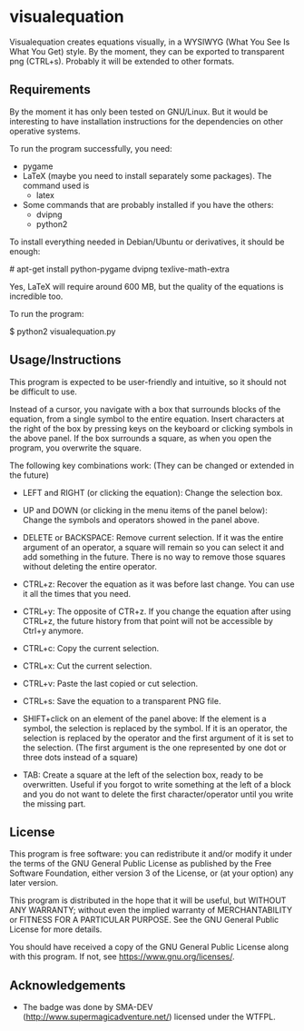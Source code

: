 # visualequation

Visualequation creates equations visually, in a WYSIWYG (What You See Is What You Get) style. By the moment, they can be exported to transparent png (CTRL+s). Probably it will be extended to other formats.

## Requirements
By the moment it has only been tested on GNU/Linux. But it would be interesting to have installation instructions for the dependencies on other operative systems.

To run the program successfully, you need:

* pygame
* LaTeX (maybe you need to install separately some packages). The command used is
  * latex
* Some commands that are probably installed if you have the others:
  * dvipng
  * python2
  
To install everything needed in Debian/Ubuntu or derivatives, it should be enough:

\# apt-get install python-pygame dvipng texlive-math-extra

Yes, LaTeX will require around 600 MB, but the quality of the equations is incredible too.

To run the program:

$ python2 visualequation.py

## Usage/Instructions

This program is expected to be user-friendly and intuitive, so it should not be difficult to use.

Instead of a cursor, you navigate with a box that surrounds blocks of the equation, from a single symbol to the entire equation. Insert characters at the right of the box by pressing keys on the keyboard or clicking symbols in the above panel. If the box surrounds a square, as when you open the program, you overwrite the square.

The following key combinations work: (They can be changed or extended in the future)

* LEFT and RIGHT (or clicking the equation):
Change the selection box.

* UP and DOWN (or clicking in the menu items of the panel below):
Change the symbols and operators showed in the panel above.

* DELETE or BACKSPACE:
Remove current selection. If it was the entire argument of an operator, a square will remain so you can select it and add something in the future. There is no way to remove those squares without deleting the entire operator.

* CTRL+z:
Recover the equation as it was before last change. You can use it all the times that you need.

* CTRL+y:
The opposite of CTR+z. If you change the equation after using CTRL+z, the future history from that point will not be accessible by Ctrl+y anymore.

* CTRL+c:
Copy the current selection.

* CTRL+x:
Cut the current selection.

* CTRL+v:
Paste the last copied or cut selection.

* CTRL+s:
Save the equation to a transparent PNG file.

* SHIFT+click on an element of the panel above:
If the element is a symbol, the selection is replaced by the symbol. If it is an operator, the selection is replaced by the operator and the first argument of it is set to the selection. (The first argument is the one represented by one dot or three dots instead of a square)

* TAB:
Create a square at the left of the selection box, ready to be overwritten. Useful if you forgot to write something at the left of a block and you do not want to delete the first character/operator until you write the missing part.


## License

This program is free software: you can redistribute it and/or modify
it under the terms of the GNU General Public License as published by
the Free Software Foundation, either version 3 of the License, or
(at your option) any later version.

This program is distributed in the hope that it will be useful,
but WITHOUT ANY WARRANTY; without even the implied warranty of
MERCHANTABILITY or FITNESS FOR A PARTICULAR PURPOSE.  See the
GNU General Public License for more details.

You should have received a copy of the GNU General Public License
along with this program.  If not, see <https://www.gnu.org/licenses/>.

## Acknowledgements

* The badge was done by SMA-DEV (http://www.supermagicadventure.net/) licensed under the WTFPL.

